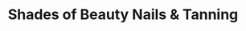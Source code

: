 ---
title: "Shades of Beauty Nails & Tanning"
url: /pampa/shades-of-beauty-nails-und-tanning/
shop: Kosmetik
---
